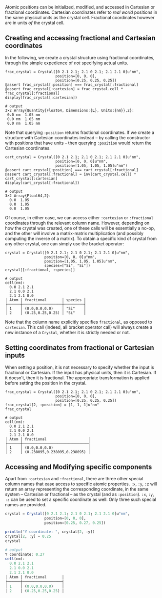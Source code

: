 
Atomic positions can be initialized, modified, and accessed in Cartesian or fractional coordinates. Cartesian coordinates refer to *real world* positions in the same physical units as the crystal cell. Fractional coordinates however are in units *of* the crystal cell.


<a id='Creating-and-accessing-fractional-and-Cartesian-coordinates-1'></a>

## Creating and accessing fractional and Cartesian coordinates


In the following, we create a crystal structure using fractional coordinates, through the simple expedience of *not* specifying actual units.




```jldocset
frac_crystal = Crystal([0 2.1 2.1; 2.1 0 2.1; 2.1 2.1 0]u"nm",
                       position=[0, 0, 0],
                       position=[0.25, 0.25, 0.25])
@assert frac_crystal[:position] === frac_crystal[:fractional]
@assert frac_crystal[:cartesian] ≈ frac_crystal.cell * frac_crystal[:fractional]
display(frac_crystal[:cartesian])

# output
3×2 Array{Quantity{Float64, Dimensions:{𝐋}, Units:{nm}},2}:
 0.0 nm  1.05 nm
 0.0 nm  1.05 nm
 0.0 nm  1.05 nm
```


Note that querying `:position` returns fractional coordinates. If we create a structure with Cartesian coordinates instead – by calling the constructor with positions that have units – then querying `:position` would return the Cartesian coordinates.


```jldocset
cart_crystal = Crystal([0 2.1 2.1; 2.1 0 2.1; 2.1 2.1 0]u"nm",
                       position=[0, 0, 0]u"nm",
                       position=[1.05, 1.05, 1.05]u"nm")
@assert cart_crystal[:position] === cart_crystal[:fractional]
@assert cart_crystal[:fractional] ≈ inv(cart_crystal.cell) * cart_crystal[:cartesian]
display(cart_crystal[:fractional])

# output
3×2 Array{Float64,2}:
  0.0  1.05
  0.0  1.05
  0.0  1.05
```


Of course, in either case, we can access either `:cartesian` or `:fractional` coordinates through the relevant column name. However, depending on how the crystal was created, one of these calls will be essentially a no-op, and the other will involve a matrix-matrix multiplication (and possibly computing the inverse of a matrix). To obtain a specific kind of crystal from any other crystal, one can simply use the bracket operator:


```jldocset
crystal = Crystal([0 2.1 2.1; 2.1 0 2.1; 2.1 2.1 0]u"nm",
                  position=[0, 0, 0]u"nm",
                  position=[1.05, 1.05, 1.05]u"nm",
                  species=["Si", "Si"])
crystal[[:fractional, :species]]

# output
cell(nm):
  0.0 2.1 2.1
  2.1 0.0 2.1
  2.1 2.1 0.0
│ Atom │ fractional       │ species │
├──────┼──────────────────┼─────────┤
│ 1    │ (0.0,0.0,0.0)    │ "Si"    │
│ 2    │ (0.25,0.25,0.25) │ "Si"    │
```


Note that the column name explicitly specifies `fractional`, as opposed to `cartesian`. This call (indeed, all bracket operator call) will always create a new instance of a `Crystal`, whether it is strictly needed or not.


<a id='Setting-coordinates-from-fractional-or-Cartesian-inputs-1'></a>

## Setting coordinates from fractional or Cartesian inputs


When setting a position, it is not necessary to specify whether the input is fractional or Cartesian. If the input has physical units, then it is Cartesian. If it doesn't, then it is fractional. The appropriate transformation is applied before setting the position in the crystal.


```jldocset
frac_crystal = Crystal([0 2.1 2.1; 2.1 0 2.1; 2.1 2.1 0]u"nm",
                       position=[0, 0, 0],
                       position=[0.25, 0.25, 0.25])
frac_crystal[2, :position] = [1, 1, 1]u"nm"
frac_crystal

# output
cell(nm):
  0.0 2.1 2.1
  2.1 0.0 2.1
  2.1 2.1 0.0
│ Atom │ fractional                   │
├──────┼──────────────────────────────┤
│ 1    │ (0.0,0.0,0.0)                │
│ 2    │ (0.238095,0.238095,0.238095) │
```


<a id='Accessing-and-Modifying-specific-components-1'></a>

## Accessing and Modifying specific components


Apart from `:cartesian` and `:fractional`, there are three other special column names that ease access to specific atomic properties. `:x`, `:y`, `:z` will return an array representing the corresponding coordinate, in the same system – Cartesian or fractional – as the crystal (and as `:position`). `:x`, `:y`, `:z`  can be used to set a specific coordinate as well. Only three such special names are provided. 


```julia
crystal = Crystal([0 2.1 2.1; 2.1 0 2.1; 2.1 2.1 0]u"nm",
                  position=[0, 0, 0],
                  position=[0.25, 0.27, 0.25])

println("Y coordinate: ", crystal[2, :y])
crystal[2, :y] = 0.25
crystal

# output
Y coordinate: 0.27
cell(nm):
  0.0 2.1 2.1
  2.1 0.0 2.1
  2.1 2.1 0.0
│ Atom │ fractional       │
├──────┼──────────────────┤
│ 1    │ (0.0,0.0,0.0)    │
│ 2    │ (0.25,0.25,0.25) │
```

